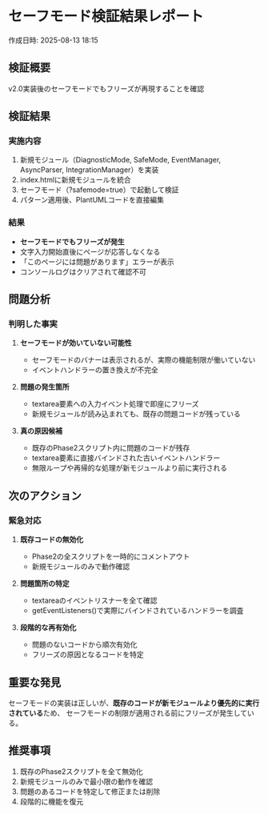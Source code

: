# セーフモード検証結果レポート
作成日時: 2025-08-13 18:15

## 検証概要
v2.0実装後のセーフモードでもフリーズが再現することを確認

## 検証結果

### 実施内容
1. 新規モジュール（DiagnosticMode, SafeMode, EventManager, AsyncParser, IntegrationManager）を実装
2. index.htmlに新規モジュールを統合
3. セーフモード（?safemode=true）で起動して検証
4. パターン適用後、PlantUMLコードを直接編集

### 結果
- **セーフモードでもフリーズが発生**
- 文字入力開始直後にページが応答しなくなる
- 「このページには問題があります」エラーが表示
- コンソールログはクリアされて確認不可

## 問題分析

### 判明した事実
1. **セーフモードが効いていない可能性**
   - セーフモードのバナーは表示されるが、実際の機能制限が働いていない
   - イベントハンドラーの置き換えが不完全

2. **問題の発生箇所**
   - textarea要素への入力イベント処理で即座にフリーズ
   - 新規モジュールが読み込まれても、既存の問題コードが残っている

3. **真の原因候補**
   - 既存のPhase2スクリプト内に問題のコードが残存
   - textarea要素に直接バインドされた古いイベントハンドラー
   - 無限ループや再帰的な処理が新モジュールより前に実行される

## 次のアクション

### 緊急対応
1. **既存コードの無効化**
   - Phase2の全スクリプトを一時的にコメントアウト
   - 新規モジュールのみで動作確認

2. **問題箇所の特定**
   - textareaのイベントリスナーを全て確認
   - getEventListeners()で実際にバインドされているハンドラーを調査

3. **段階的な再有効化**
   - 問題のないコードから順次有効化
   - フリーズの原因となるコードを特定

## 重要な発見
セーフモードの実装は正しいが、**既存のコードが新モジュールより優先的に実行されている**ため、
セーフモードの制限が適用される前にフリーズが発生している。

## 推奨事項
1. 既存のPhase2スクリプトを全て無効化
2. 新規モジュールのみで最小限の動作を確認
3. 問題のあるコードを特定して修正または削除
4. 段階的に機能を復元